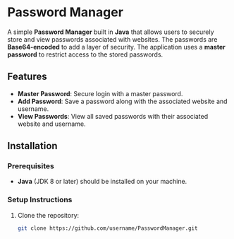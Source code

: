 # Password Manager

A simple **Password Manager** built in **Java** that allows users to securely store and view passwords associated with websites. The passwords are **Base64-encoded** to add a layer of security. The application uses a **master password** to restrict access to the stored passwords.

## Features
- **Master Password**: Secure login with a master password.
- **Add Password**: Save a password along with the associated website and username.
- **View Passwords**: View all saved passwords with their associated website and username.

## Installation

### Prerequisites
- **Java** (JDK 8 or later) should be installed on your machine.

### Setup Instructions

1. Clone the repository:
   ```bash
   git clone https://github.com/username/PasswordManager.git
